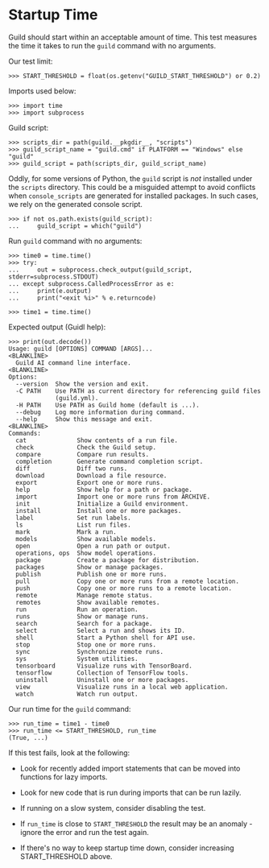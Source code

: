 # Startup Time

Guild should start within an acceptable amount of time. This test
measures the time it takes to run the `guild` command with no
arguments.

Our test limit:

    >>> START_THRESHOLD = float(os.getenv("GUILD_START_THRESHOLD") or 0.2)

Imports used below:

    >>> import time
    >>> import subprocess

Guild script:

    >>> scripts_dir = path(guild.__pkgdir__, "scripts")
    >>> guild_script_name = "guild.cmd" if PLATFORM == "Windows" else "guild"
    >>> guild_script = path(scripts_dir, guild_script_name)

Oddly, for some versions of Python, the `guild` script is *not*
installed under the `scripts` directory. This could be a misguided
attempt to avoid conflicts when `console_scripts` are generated for
installed packages. In such cases, we rely on the generated console
script.

    >>> if not os.path.exists(guild_script):
    ...     guild_script = which("guild")

Run `guild` command with no arguments:

    >>> time0 = time.time()
    >>> try:
    ...     out = subprocess.check_output(guild_script, stderr=subprocess.STDOUT)
    ... except subprocess.CalledProcessError as e:
    ...     print(e.output)
    ...     print("<exit %i>" % e.returncode)

    >>> time1 = time.time()

Expected output (Guidl help):

    >>> print(out.decode())
    Usage: guild [OPTIONS] COMMAND [ARGS]...
    <BLANKLINE>
      Guild AI command line interface.
    <BLANKLINE>
    Options:
      --version  Show the version and exit.
      -C PATH    Use PATH as current directory for referencing guild files
                 (guild.yml).
      -H PATH    Use PATH as Guild home (default is ...).
      --debug    Log more information during command.
      --help     Show this message and exit.
    <BLANKLINE>
    Commands:
      cat              Show contents of a run file.
      check            Check the Guild setup.
      compare          Compare run results.
      completion       Generate command completion script.
      diff             Diff two runs.
      download         Download a file resource.
      export           Export one or more runs.
      help             Show help for a path or package.
      import           Import one or more runs from ARCHIVE.
      init             Initialize a Guild environment.
      install          Install one or more packages.
      label            Set run labels.
      ls               List run files.
      mark             Mark a run.
      models           Show available models.
      open             Open a run path or output.
      operations, ops  Show model operations.
      package          Create a package for distribution.
      packages         Show or manage packages.
      publish          Publish one or more runs.
      pull             Copy one or more runs from a remote location.
      push             Copy one or more runs to a remote location.
      remote           Manage remote status.
      remotes          Show available remotes.
      run              Run an operation.
      runs             Show or manage runs.
      search           Search for a package.
      select           Select a run and shows its ID.
      shell            Start a Python shell for API use.
      stop             Stop one or more runs.
      sync             Synchronize remote runs.
      sys              System utilities.
      tensorboard      Visualize runs with TensorBoard.
      tensorflow       Collection of TensorFlow tools.
      uninstall        Uninstall one or more packages.
      view             Visualize runs in a local web application.
      watch            Watch run output.

Our run time for the `guild` command:

    >>> run_time = time1 - time0
    >>> run_time <= START_THRESHOLD, run_time
    (True, ...)

If this test fails, look at the following:

- Look for recently added import statements that can be moved into
  functions for lazy imports.

- Look for new code that is run during imports that can be run lazily.

- If running on a slow system, consider disabling the test.

- If `run_time` is close to `START_THRESHOLD` the result may be an
  anomaly - ignore the error and run the test again.

- If there's no way to keep startup time down, consider increasing
  START_THRESHOLD above.
